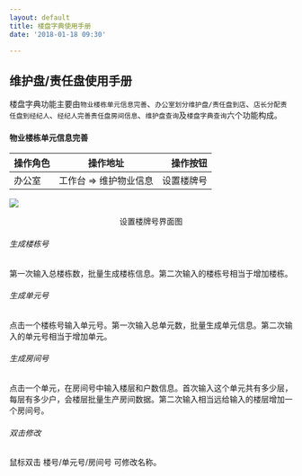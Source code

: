 ```yaml
---
layout: default
title: 楼盘字典使用手册
date: '2018-01-18 09:30'

---
```


## 维护盘/责任盘使用手册

楼盘字典功能主要由`物业楼栋单元信息完善`、`办公室划分维护盘/责任盘到店`、`店长分配责任盘到经纪人`、`经纪人完善责任盘房间信息`、`维护盘查询`及`楼盘字典查询`六个功能构成。

#### 物业楼栋单元信息完善
| 操作角色        | 操作地址           | 操作按钮  |
| ------------- |:-------------:| -----:|
| 办公室   | 工作台 => 维护物业信息  | 设置楼牌号 |

![](https://98erp.github.io/assets/images/louhao.png)
<center>设置楼牌号界面图</center>

###### 生成楼栋号   
第一次输入总楼栋数，批量生成楼栋信息。第二次输入的楼栋号相当于增加楼栋。
###### 生成单元号
点击一个楼栋号输入单元号。第一次输入总单元数，批量生成单元信息。第二次输入的单元号相当于增加单元。
###### 生成房间号
点击一个单元，在房间号中输入楼层和户数信息。首次输入这个单元共有多少层，每层有多少户，会楼层批量生产房间数据。第二次输入相当远给输入的楼层增加一个房间号。
###### 双击修改
鼠标双击 楼号/单元号/房间号  可修改名称。
